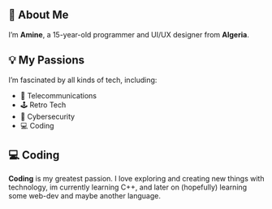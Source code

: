 ## 👋 About Me

I’m **Amine**, a 15-year-old programmer and UI/UX designer from **Algeria**.

## 💡 My Passions

I’m fascinated by all kinds of tech, including:
- 📡 Telecommunications
- 🕹️ Retro Tech
- 🔐 Cybersecurity
- 💻 Coding

## 💻 Coding

**Coding** is my greatest passion. I love exploring and creating new things with technology, im currently learning C++, and later on (hopefully) learning some web-dev and maybe another language.

